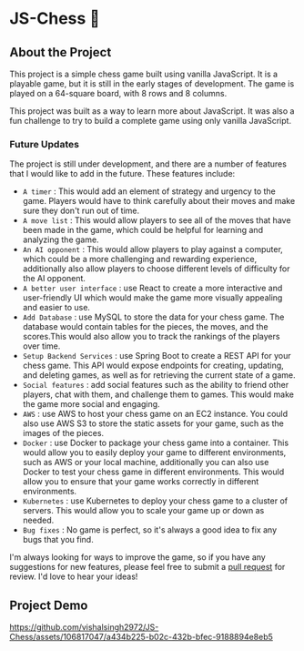 # JS-Chess 🏁

## About the Project
This project is a simple chess game built using vanilla JavaScript. It is a playable game, but it is still in the early stages of development. The game is played on a 64-square board, with 8 rows and 8 columns. 

This project was built as a way to learn more about JavaScript. It was also a fun challenge to try to build a complete game using only vanilla JavaScript.

### Future Updates
The project is still under development, and there are a number of features that I would like to add in the future. These features include:

- ```A timer``` : This would add an element of strategy and urgency to the game. Players would have to think carefully about their moves and make sure they don't run out of time.
- ```A move list``` : This would allow players to see all of the moves that have been made in the game, which could be helpful for learning and analyzing the game.
- ```An AI opponent``` : This would allow players to play against a computer, which could be a more challenging and rewarding experience, additionally also allow players to choose different levels of difficulty for the AI opponent.
- ```A better user interface``` : use React to create a more interactive and user-friendly UI which would make the game more visually appealing and easier to use.
- ```Add Database``` : use MySQL to store the data for your chess game. The database would contain tables for the pieces, the moves, and the scores.This would also allow you to track the rankings of the players over time.
- ```Setup Backend Services``` : use Spring Boot to create a REST API for your chess game. This API would expose endpoints for creating, updating, and deleting games, as well as for retrieving the current state of a game.
- ```Social features``` : add social features such as the ability to friend other players, chat with them, and challenge them to games. This would make the game more social and engaging.
- ```AWS``` :  use AWS to host your chess game on an EC2 instance. You could also use AWS S3 to store the static assets for your game, such as the images of the pieces.
- ```Docker``` : use Docker to package your chess game into a container. This would allow you to easily deploy your game to different environments, such as AWS or your local machine, additionally you can also use Docker to test your chess game in different environments. This would allow you to ensure that your game works correctly in different environments.
- ```Kubernetes``` : use Kubernetes to deploy your chess game to a cluster of servers. This would allow you to scale your game up or down as needed.
- ```Bug fixes``` : No game is perfect, so it's always a good idea to fix any bugs that you find.

I'm always looking for ways to improve the game, so if you have any suggestions for new features, please feel free to submit a [pull request](https://github.com/vishalsingh2972/JS-Chess/pulls) for review. I'd love to hear your ideas!
  
## Project Demo

https://github.com/vishalsingh2972/JS-Chess/assets/106817047/a434b225-b02c-432b-bfec-9188894e8eb5

